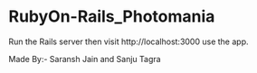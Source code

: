 RubyOn-Rails_Photomania
=======================

Run the Rails server
then visit http://localhost:3000
use the app.

Made By:-
Saransh Jain and Sanju Tagra
